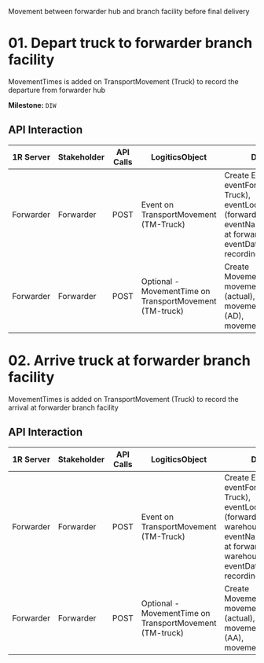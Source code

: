 Movement between forwarder hub and branch facility before final delivery

# 01. Depart truck to forwarder branch facility

MovementTimes is added on TransportMovement (Truck) to record the departure from forwarder hub

**Milestone:** `DIW`

## API Interaction

| 1R Server | Stakeholder | API Calls | LogiticsObject | Details |
| --- | --- | --- | --- | --- |
| Forwarder | Forwarder | POST | Event on TransportMovement (TM-Truck) | Create Event: eventFor (TM-Truck), eventLocation (forwarder hub), eventName (Arrival at forwarder hub), eventDate, recordingActor |
| Forwarder | Forwarder | POST | Optional - MovementTime on TransportMovement (TM-truck) | Create MovementTime: movementTimeType (actual), movementMilestone (AD), movementTimestamp |

# 02. Arrive truck at forwarder branch facility

MovementTimes is added on TransportMovement (Truck) to record the arrival at forwarder branch facility

## API Interaction

| 1R Server | Stakeholder | API Calls | LogiticsObject | Details |
| --- | --- | --- | --- | --- |
| Forwarder | Forwarder | POST | Event on TransportMovement (TM-Truck) | Create Event: eventFor (TM-Truck), eventLocation (forwarder warehouse), eventName (Arrival at forwarder warehouse), eventDate, recordingActor |
| Forwarder | Forwarder | POST | Optional - MovementTime on TransportMovement (TM-truck) | Create MovementTime: movementTimeType (actual), movementMilestone (AA), movementTimestamp |
